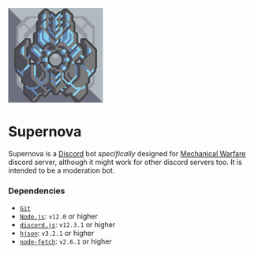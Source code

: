 ![Logo](icon.png)
# Supernova

Supernova is a [Discord](https://discord.com/) bot _specifically_ designed for [Mechanical Warfare](https://discord.gg/K3uzNSD) discord server, although it might work for other discord servers too. It is intended to be a moderation bot.

### Dependencies
- [`Git`](https://git-scm.com/download)
- [`Node.js`](https://nodejs.org/en/download): `v12.0` or higher
- [`discord.js`](https://discord.js.org/): `v12.3.1` or higher
- [`hjson`](https://www.npmjs.com/package/hjson): `v3.2.1` or higher
- [`node-fetch`](https://www.npmjs.com/package/node-fetch): `v2.6.1` or higher
